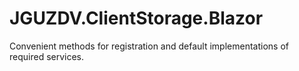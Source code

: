 ﻿# JGUZDV.ClientStorage.Blazor

Convenient methods for registration and default implementations of required services.

